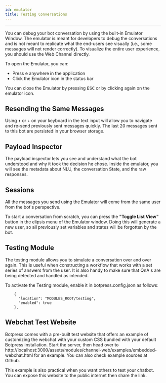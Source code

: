 ```yaml
---
id: emulator
title: Testing Conversations
---
```


-----------------

You can debug your bot conversation by using the built-in Emulator Window. The emulator is meant for developers to debug the conversations and is not meant to replicate what the end-users see visually (i.e., some messages will not render correctly). To visualize the entire user experience, you should use the Web Channel directly.

To open the Emulator, you can:

- Press <kbd>e</kbd> anywhere in the application
- Click the Emulator icon in the status bar

You can close the Emulator by pressing <kbd>ESC</kbd> or by clicking again on the emulator icon.

## Resending the Same Messages

Using <kbd>↑</kbd> or <kbd>↓</kbd> on your keyboard in the text input will allow you to navigate and re-send previously sent messages quickly. The last 20 messages sent to this bot are persisted in your browser storage.

## Payload Inspector

The payload inspector lets you see and understand what the bot understood and why it took the decision he chose. Inside the emulator, you will see the metadata about NLU, the conversation State, and the raw responses.

## Sessions

All the messages you send using the Emulator will come from the same user from the bot's perspective.

To start a conversation from scratch, you can press the **"Toggle List View"** button in the elipsis menu of the Emulator window. Doing this will generate a new user, so all previously set variables and states will be forgotten by the bot.

## Testing Module

The testing module allows you to simulate a conversation over and over again. This is useful when constructing a workflow that works with a set series of answers from the user. It is also handy to make sure that QnA s are being detected and handled as intended.

To activate the Testing module, enable it in botpress.config.json as follows:

```
    {
      "location": "MODULES_ROOT/testing",
      "enabled": true
    },
```

## Webchat Test Website
Botpress comes with a pre-built test website that offers an example of customizing the webchat with your custom CSS bundled with your default Botpress installation. Start the server, then head over to http://localhost:3000/assets/modules/channel-web/examples/embedded-webchat.html for an example. You can also check example sources at Github.

This example is also practical when you want others to test your chatbot. You can expose this website to the public internet then share the link.

